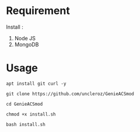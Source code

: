 # Requirement
Install :
1. Node JS
2. MongoDB

# Usage
```
apt install git curl -y
```
```
git clone https://github.com/uncleroz/GenieACSmod
```
```
cd GenieACSmod
```
```
chmod +x install.sh
```
```
bash install.sh
```

